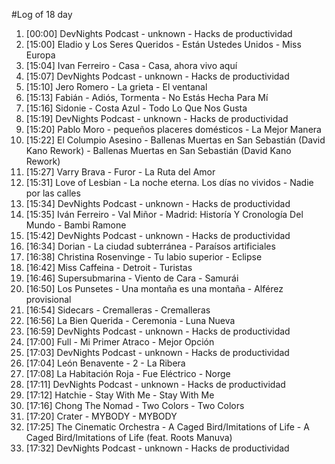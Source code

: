 #Log of 18 day

1. [00:00] DevNights Podcast - unknown - Hacks de productividad
1. [15:00] Eladio y Los Seres Queridos - Están Ustedes Unidos - Miss Europa
1. [15:04] Ivan Ferreiro - Casa - Casa, ahora vivo aquí
1. [15:07] DevNights Podcast - unknown - Hacks de productividad
1. [15:10] Jero Romero - La grieta - El ventanal
1. [15:13] Fabián - Adiós, Tormenta - No Estás Hecha Para Mí
1. [15:16] Sidonie - Costa Azul - Todo Lo Que Nos Gusta
1. [15:19] DevNights Podcast - unknown - Hacks de productividad
1. [15:20] Pablo Moro - pequeños placeres domésticos - La Mejor Manera
1. [15:22] El Columpio Asesino - Ballenas Muertas en San Sebastián (David Kano Rework) - Ballenas Muertas en San Sebastián (David Kano Rework)
1. [15:27] Varry Brava - Furor - La Ruta del Amor
1. [15:31] Love of Lesbian - La noche eterna. Los días no vividos - Nadie por las calles
1. [15:34] DevNights Podcast - unknown - Hacks de productividad
1. [15:35] Iván Ferreiro - Val Miñor - Madrid: Historía Y Cronología Del Mundo - Bambi Ramone
1. [15:42] DevNights Podcast - unknown - Hacks de productividad
1. [16:34] Dorian - La ciudad subterránea - Paraísos artificiales
1. [16:38] Christina Rosenvinge - Tu labio superior - Eclipse
1. [16:42] Miss Caffeina - Detroit - Turistas
1. [16:46] Supersubmarina - Viento de Cara - Samurái
1. [16:50] Los Punsetes - Una montaña es una montaña - Alférez provisional
1. [16:54] Sidecars - Cremalleras - Cremalleras
1. [16:56] La Bien Querida - Ceremonia - Luna Nueva
1. [16:59] DevNights Podcast - unknown - Hacks de productividad
1. [17:00] Full - Mi Primer Atraco - Mejor Opción
1. [17:03] DevNights Podcast - unknown - Hacks de productividad
1. [17:04] León Benavente - 2 - La Ribera
1. [17:08] La Habitación Roja - Fue Eléctrico - Norge
1. [17:11] DevNights Podcast - unknown - Hacks de productividad
1. [17:12] Hatchie - Stay With Me - Stay With Me
1. [17:16] Chong The Nomad - Two Colors - Two Colors
1. [17:20] Crater - MYBODY - MYBODY
1. [17:25] The Cinematic Orchestra - A Caged Bird/Imitations of Life - A Caged Bird/Imitations of Life (feat. Roots Manuva)
1. [17:32] DevNights Podcast - unknown - Hacks de productividad
